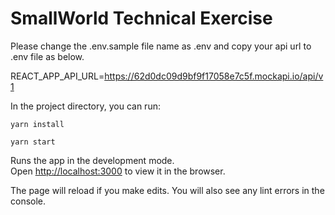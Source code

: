 # SmallWorld Technical Exercise

Please change the .env.sample file name as .env and copy your api url to .env file as below.

REACT_APP_API_URL=https://62d0dc09d9bf9f17058e7c5f.mockapi.io/api/v1


In the project directory, you can run:

`yarn install`

`yarn start`

Runs the app in the development mode.\
Open [http://localhost:3000](http://localhost:3000) to view it in the browser.

The page will reload if you make edits. You will also see any lint errors in the console.